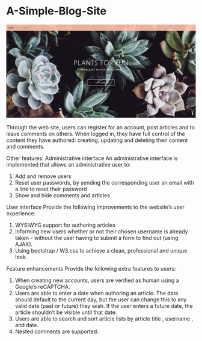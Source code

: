 # A-Simple-Blog-Site

![Index](https://raw.githubusercontent.com/kaminokyoku/A-Simple-Blog/master/Firefox_Screenshot_2019-07-02T06-01-03.634Z.png)

Through the web site, users can register for an account, post
articles and to leave comments on others. When logged in, they have full control of the
content they have authored: creating, updating and deleting their content and comments.

Other features:
Administrative interface
An administrative interface is implemented that allows an administrative user to:
1. Add and remove users
2. Reset user passwords, by sending the corresponding user an email with a link to
reset their password
3. Show and hide comments and articles

User interface
Provide the following improvements to the website’s user
experience:
1. WYSIWYG support for authoring articles
2. Informing new users whether or not their chosen username is already taken - without
the user having to submit a form to find out (using AJAX).
3. Using bootstrap / W3.css to achieve a clean, professional and unique look.

Feature enhancements
Provide the following extra features to users:
1. When creating new accounts, users are verified as human using a Google’s
reCAPTCHA.
2. Users are able to enter a date when authoring an article. The date should
default to the current day, but the user can change this to any valid date (past or
future) they wish. If the user enters a future date, the article shouldn’t be visible until
that date.
3. Users are able to search and sort article lists by article title , username , and
date.
4. Nested comments are supported.

